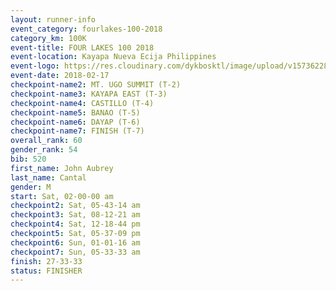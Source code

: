 ```yaml
---
layout: runner-info 
event_category: fourlakes-100-2018 
category_km: 100K 
event-title: FOUR LAKES 100 2018 
event-location: Kayapa Nueva Ecija Philippines 
event-logo: https://res.cloudinary.com/dykbosktl/image/upload/v1573622832/Logo/logo_1_hdutmh.jpg 
event-date: 2018-02-17 
checkpoint-name2: MT. UGO SUMMIT (T-2) 
checkpoint-name3: KAYAPA EAST (T-3) 
checkpoint-name4: CASTILLO (T-4) 
checkpoint-name5: BANAO (T-5) 
checkpoint-name6: DAYAP (T-6) 
checkpoint-name7: FINISH (T-7) 
overall_rank: 60
gender_rank: 54
bib: 520
first_name: John Aubrey
last_name: Cantal
gender: M
start: Sat, 02-00-00 am
checkpoint2: Sat, 05-43-14 am
checkpoint3: Sat, 08-12-21 am
checkpoint4: Sat, 12-18-44 pm
checkpoint5: Sat, 05-37-09 pm
checkpoint6: Sun, 01-01-16 am
checkpoint7: Sun, 05-33-33 am
finish: 27-33-33
status: FINISHER
---
```

